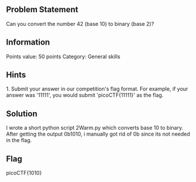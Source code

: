 <h2> Problem Statement </h2>
Can you convert the number 42 (base 10) to binary (base 2)?
<h2> Information </h2>
Points value: 50 points
Category: General skills
<h2> Hints </h2>
1. Submit your answer in our competition's flag format. For example, if your answer was '11111', you would submit 'picoCTF{11111}' as the flag.
<h2> Solution </h2>
I wrote a short python script 2Warm.py which converts base 10 to binary. After getting the output 0b1010, i manually got rid of 0b since 
its not needed in the flag.
<h2> Flag </h2>
picoCTF{1010}